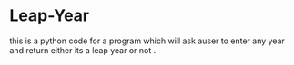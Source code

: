# Leap-Year
this is a python code for a program which will ask auser to enter any year and return  either its a leap year or not .
